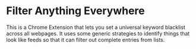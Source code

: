 # Filter Anything Everywhere

This is a Chrome Extension that lets you set a universal keyword blacklist across all webpages. It uses some generic strategies to identify things that look like feeds so that it can filter out complete entries from lists.